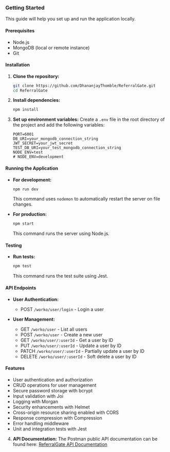### Getting Started

This guide will help you set up and run the application locally.

#### Prerequisites
- Node.js
- MongoDB (local or remote instance)
- Git 

#### Installation

1. **Clone the repository:**
   ```bash
   git clone https://github.com/DhananjayThomble/ReferralGate.git
   cd ReferralGate
   ```

2. **Install dependencies:**
   ```bash
   npm install
   ```

3. **Set up environment variables:**
   Create a `.env` file in the root directory of the project and add the following variables:
   ```plaintext
   PORT=6001
   DB_URI=your_mongodb_connection_string
   JWT_SECRET=your_jwt_secret
   TEST_DB_URI=your_test_mongodb_connection_string
   NODE_ENV=test
   # NODE_ENV=development
   ```

#### Running the Application

- **For development:**
  ```bash
  npm run dev
  ```
  This command uses `nodemon` to automatically restart the server on file changes.

- **For production:**
  ```bash
  npm start
  ```
  This command runs the server using Node.js.

#### Testing

- **Run tests:**
  ```bash
  npm test
  ```
  This command runs the test suite using Jest.

#### API Endpoints

- **User Authentication:**
  - POST `/worko/user/login` - Login a user

- **User Management:**
  - GET `/worko/user` - List all users
  - POST `/worko/user` - Create a new user
  - GET `/worko/user/:userId` - Get a user by ID
  - PUT `/worko/user/:userId` - Update a user by ID
  - PATCH `/worko/user/:userId` - Partially update a user by ID
  - DELETE `/worko/user/:userId` - Soft delete a user by ID

#### Features

- User authentication and authorization
- CRUD operations for user management
- Secure password storage with bcrypt
- Input validation with Joi
- Logging with Morgan
- Security enhancements with Helmet
- Cross-origin resource sharing enabled with CORS
- Response compression with Compression
- Error handling middleware
- Unit and integration tests with Jest

4. **API Documentation:**
   The Postman public API documentation can be found here: [ReferralGate API Documentation](https://www.postman.com/crimson-star-715026/workspace/dhananjaythomble/collection/9943108-9213ef36-16e1-4102-8ee0-064ab75d4d39?action=share&creator=9943108)